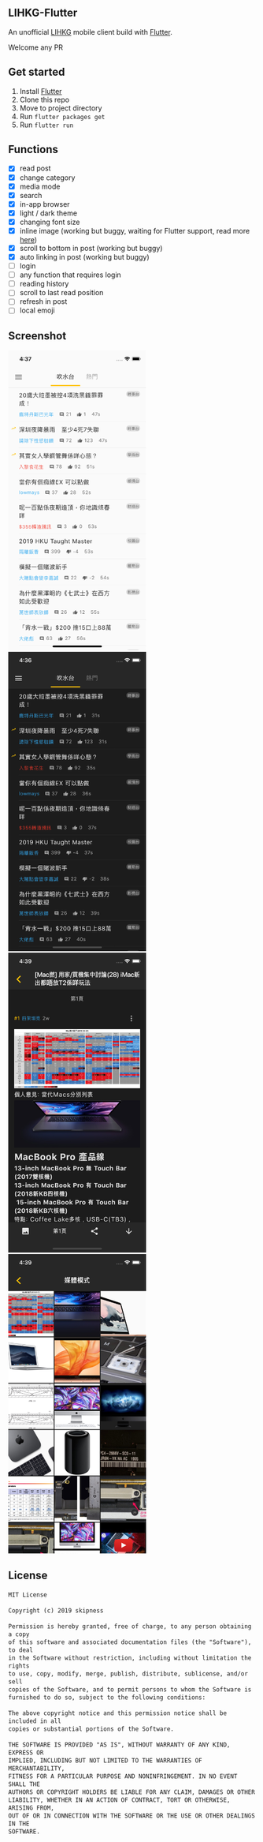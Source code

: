 ## LIHKG-Flutter
An unofficial [LIHKG](https://lihkg.com) mobile client build with [Flutter](https://flutter.io).

Welcome any PR

## Get started
1. Install [Flutter](https://flutter.io/setup/)
2. Clone this repo
3. Move to project directory
4. Run `flutter packages get`
5. Run `flutter run`

## Functions
- [x] read post
- [x] change category
- [x] media mode
- [x] search
- [x] in-app browser
- [x] light / dark theme
- [x] changing font size
- [x] inline image (working but buggy, waiting for Flutter support, read more [here](https://github.com/flutter/flutter/issues/2022))
- [x] scroll to bottom in post (working but buggy)
- [x] auto linking in post (working but buggy)
- [ ] login
- [ ] any function that requires login
- [ ] reading history
- [ ] scroll to last read position
- [ ] refresh in post
- [ ] local emoji

## Screenshot
<div>
    <img src='./screenshot/flutter_01.png' width=280>
    <img src='./screenshot/flutter_02.png' width=280>
    <img src='./screenshot/flutter_03.png' width=280>
    <img src='./screenshot/flutter_04.png' width=280>
</div>

## License
```
MIT License

Copyright (c) 2019 skipness

Permission is hereby granted, free of charge, to any person obtaining a copy
of this software and associated documentation files (the "Software"), to deal
in the Software without restriction, including without limitation the rights
to use, copy, modify, merge, publish, distribute, sublicense, and/or sell
copies of the Software, and to permit persons to whom the Software is
furnished to do so, subject to the following conditions:

The above copyright notice and this permission notice shall be included in all
copies or substantial portions of the Software.

THE SOFTWARE IS PROVIDED "AS IS", WITHOUT WARRANTY OF ANY KIND, EXPRESS OR
IMPLIED, INCLUDING BUT NOT LIMITED TO THE WARRANTIES OF MERCHANTABILITY,
FITNESS FOR A PARTICULAR PURPOSE AND NONINFRINGEMENT. IN NO EVENT SHALL THE
AUTHORS OR COPYRIGHT HOLDERS BE LIABLE FOR ANY CLAIM, DAMAGES OR OTHER
LIABILITY, WHETHER IN AN ACTION OF CONTRACT, TORT OR OTHERWISE, ARISING FROM,
OUT OF OR IN CONNECTION WITH THE SOFTWARE OR THE USE OR OTHER DEALINGS IN THE
SOFTWARE.
```